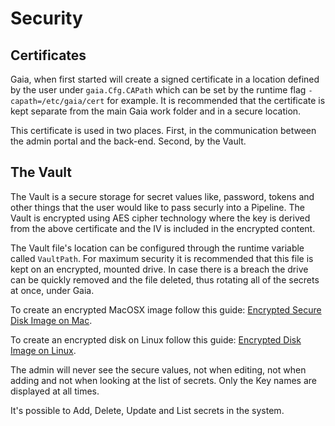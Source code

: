 # Security

## Certificates

Gaia, when first started will create a signed certificate in a location
defined by the user under `gaia.Cfg.CAPath` which can be set by the runtime flag
`-capath=/etc/gaia/cert` for example. It is recommended that the certificate
is kept separate from the main Gaia work folder and in a secure location.

This certificate is used in two places. First, in the communication between the
admin portal and the back-end. Second, by the Vault.

## The Vault

The Vault is a secure storage for secret values like, password, tokens and other
things that the user would like to pass securly into a Pipeline. The Vault is
encrypted using AES cipher technology where the key is derived from the above
certificate and the IV is included in the encrypted content.

The Vault file's location can be configured through the runtime variable called
`VaultPath`. For maximum security it is recommended that this file is kept on an
encrypted, mounted drive. In case there is a breach the drive can be quickly removed
and the file deleted, thus rotating all of the secrets at once, under Gaia.

To create an encrypted MacOSX image follow this guide: [Encrypted Secure Disk Image on Mac](https://www.howtogeek.com/183826/how-to-create-an-encrypted-file-container-disk-image-on-a-mac/).

To create an encrypted disk on Linux follow this guide: [Encrypted Disk Image on Linux](http://freesoftwaremagazine.com/articles/create_encrypted_disk_image_gnulinux/).

The admin will never see the secure values, not when editing, not when adding and not
when looking at the list of secrets. Only the Key names are displayed at all times.

It's possible to Add, Delete, Update and List secrets in the system.
